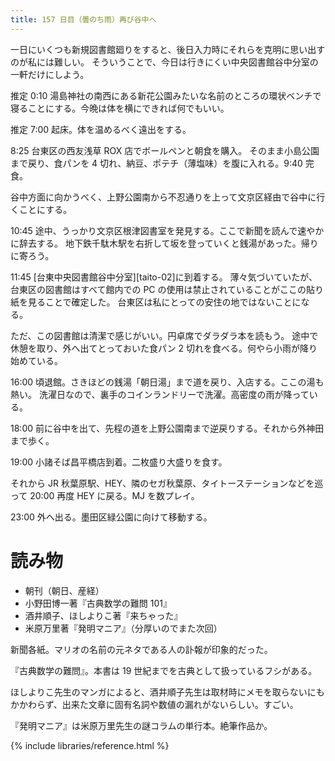 ```yaml
---
title: 157 日目（曇のち雨）再び谷中へ
---
```


一日にいくつも新規図書館廻りをすると、後日入力時にそれらを克明に思い出すのが私には難しい。
そういうことで、今日は行きにくい中央図書館谷中分室の一軒だけにしよう。

推定 0:10 湯島神社の南西にある新花公園みたいな名前のところの環状ベンチで寝ることにする。今晩は体を横にできれば何でもいい。

推定 7:00 起床。体を温めるべく遠出をする。

8:25 台東区の西友浅草 ROX 店でボールペンと朝食を購入。
そのまま小島公園まで戻り、食パンを 4 切れ、納豆、ポテチ（薄塩味）を腹に入れる。9:40 完食。

谷中方面に向かうべく、上野公園南から不忍通りを上って文京区経由で谷中に行くことにする。

10:45 途中、うっかり文京区根津図書室を発見する。ここで新聞を読んで速やかに辞去する。
地下鉄千駄木駅を右折して坂を登っていくと銭湯があった。帰りに寄ろう。

11:45 [台東中央図書館谷中分室][taito-02]に到着する。
薄々気づいていたが、台東区の図書館はすべて館内での PC の使用は禁止されていることがここの貼り紙を見ることで確定した。
台東区は私にとっての安住の地ではないことになる。

ただ、この図書館は清潔で感じがいい。円卓席でダラダラ本を読もう。
途中で休憩を取り、外へ出てとっておいた食パン 2 切れを食べる。何やら小雨が降り始めている。

16:00 頃退館。さきほどの銭湯「朝日湯」まで道を戻り、入店する。ここの湯も熱い。
洗濯日なので、裏手のコインランドリーで洗濯。高密度の雨が降っている。

18:00 前に谷中を出て、先程の道を上野公園南まで逆戻りする。それから外神田まで歩く。

19:00 小諸そば昌平橋店到着。二枚盛り大盛りを食す。

それから JR 秋葉原駅、HEY、隣のセガ秋葉原、タイトーステーションなどを巡って 20:00 再度 HEY に戻る。MJ を数プレイ。

23:00 外へ出る。墨田区緑公園に向けて移動する。

# 読み物

* 朝刊（朝日、産経）
* 小野田博一著『古典数学の難問 101』
* 酒井順子、ほしよりこ著『来ちゃった』
* 米原万里著『発明マニア』（分厚いのでまた次回）

新聞各紙。マリオの名前の元ネタである人の訃報が印象的だった。

『古典数学の難問』。本書は 19 世紀までを古典として扱っているフシがある。

ほしよりこ先生のマンガによると、酒井順子先生は取材時にメモを取らないにもかかわらず、出来た文章に固有名詞や数値の漏れがないらしい。すごい。

『発明マニア』は米原万里先生の謎コラムの単行本。絶筆作品か。

{% include libraries/reference.html %}
